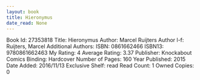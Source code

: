 ```yaml
---
layout: book
title: Hieronymus
date_read: None
---
```


Book Id: 27353818
Title: Hieronymus
Author: Marcel Ruijters
Author l-f: Ruijters, Marcel
Additional Authors: 
ISBN: 0861662466
ISBN13: 9780861662463
My Rating: 4
Average Rating: 3.37
Publisher: Knockabout Comics
Binding: Hardcover
Number of Pages: 160
Year Published: 2015
Date Added: 2016/11/13
Exclusive Shelf: read
Read Count: 1
Owned Copies: 0


